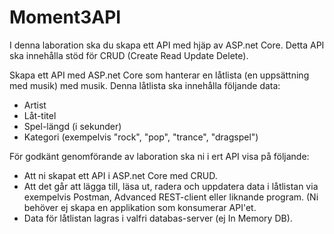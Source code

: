 # Moment3API


I denna laboration ska du skapa ett API med hjäp av ASP.net Core. Detta API ska innehålla stöd för CRUD (Create Read Update Delete).


Skapa ett API med ASP.net Core som hanterar en låtlista (en uppsättning med musik) med musik. Denna låtlista ska innehålla följande data:

- Artist
- Låt-titel
- Spel-längd (i sekunder)
- Kategori (exempelvis "rock", "pop", "trance", "dragspel")

För godkänt genomförande av laboration ska ni i ert API visa på följande:

- Att ni skapat ett API i ASP.net Core med CRUD.
- Att det går att lägga till, läsa ut, radera och uppdatera data i låtlistan via exempelvis Postman, Advanced REST-client eller liknande program. (Ni behöver ej skapa en applikation som konsumerar API'et.
- Data för låtlistan lagras i valfri databas-server (ej In Memory DB).
